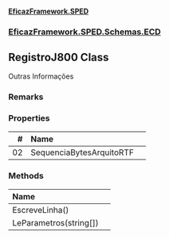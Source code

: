 #### [EficazFramework.SPED](EficazFrameworkSPED.md 'EficazFramework SPED')
### [EficazFramework.SPED.Schemas.ECD](EficazFramework.SPED.Schemas.ECD.md 'EficazFramework.SPED.Schemas.ECD')

## RegistroJ800 Class

Outras Informações

### Remarks
### Properties

| # | Name | |
| ---: | :--- | :--- |
| 02 | SequenciaBytesArquitoRTF |  |
### Methods

| Name | |
| :--- | :--- |
| EscreveLinha() |  |
| LeParametros(string[]) |  |
